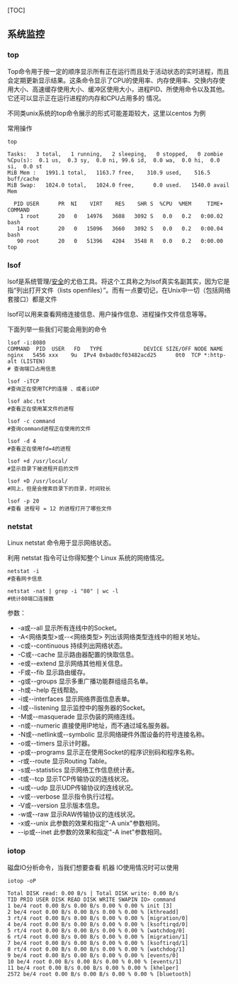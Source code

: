

[TOC]



## 系统监控

### top

Top命令用于按一定的顺序显示所有正在运行而且处于活动状态的实时进程，而且会定期更新显示结果。这条命令显示了CPU的使用率、内存使用率、交换内存使用大小、高速缓存使用大小、缓冲区使用大小，进程PID、所使用命令以及其他。它还可以显示正在运行进程的内存和CPU占用多的 情况。

不同类unix系统的top命令展示的形式可能差距较大，这里以centos 为例

常用操作

```
top

Tasks:   3 total,   1 running,   2 sleeping,   0 stopped,   0 zombie
%Cpu(s):  0.1 us,  0.3 sy,  0.0 ni, 99.6 id,  0.0 wa,  0.0 hi,  0.0 si,  0.0 st
MiB Mem :   1991.1 total,   1163.7 free,    310.9 used,    516.5 buff/cache
MiB Swap:   1024.0 total,   1024.0 free,      0.0 used.   1540.0 avail Mem

  PID USER      PR  NI    VIRT    RES    SHR S  %CPU  %MEM     TIME+ COMMAND
    1 root      20   0   14976   3608   3092 S   0.0   0.2   0:00.02 bash
   14 root      20   0   15096   3660   3092 S   0.0   0.2   0:00.04 bash
   90 root      20   0   51396   4204   3548 R   0.0   0.2   0:00.00 top
```



### lsof

lsof是系统管理/[安全](http://linuxaria.com/tag/security)的尤伯工具。将这个工具称之为lsof真实名副其实，因为它是指“列出打开文件（lists openfiles）”。而有一点要切记，在Unix中一切（包括网络套接口）都是文件

lsof可以用来查看网络连接信息、用户操作信息、进程操作文件信息等等。

下面列举一些我们可能会用到的命令

```shell
lsof -i:8080
COMMAND  PID  USER   FD   TYPE             DEVICE SIZE/OFF NODE NAME
nginx   5456 xxx    9u  IPv4 0xbad0cf03482acd25      0t0  TCP *:http-alt (LISTEN)
# 查询端口占用信息
```

```
lsof -iTCP
#查询正在使用TCP的连接 、或者iUDP
```

```
lsof abc.txt
#查看正在使用某文件的进程
```

```
lsof -c command
#查询command进程正在使用的文件
```

```
lsof -d 4
#查看正在使用fd=4的进程
```

```
lsof +d /usr/local/ 
#显示目录下被进程开启的文件
```

```
lsof +D /usr/local/
#同上，但是会搜索目录下的目录，时间较长
```

```
lsof -p 20
#查看 进程号 = 12 的进程打开了哪些文件
```

### netstat

Linux netstat 命令用于显示网络状态。

利用 netstat 指令可让你得知整个 Linux 系统的网络情况。

```
netstat -i
#查看网卡信息
```

```
netstat -nat | grep -i "80" | wc -l
#统计80端口连接数
```

参数：

- -a或--all 显示所有连线中的Socket。
- -A<网络类型>或--<网络类型> 列出该网络类型连线中的相关地址。
- -c或--continuous 持续列出网络状态。
- -C或--cache 显示路由器配置的快取信息。
- -e或--extend 显示网络其他相关信息。
- -F或--fib 显示路由缓存。
- -g或--groups 显示多重广播功能群组组员名单。
- -h或--help 在线帮助。
- -i或--interfaces 显示网络界面信息表单。
- -l或--listening 显示监控中的服务器的Socket。
- -M或--masquerade 显示伪装的网络连线。
- -n或--numeric 直接使用IP地址，而不通过域名服务器。
- -N或--netlink或--symbolic 显示网络硬件外围设备的符号连接名称。
- -o或--timers 显示计时器。
- -p或--programs 显示正在使用Socket的程序识别码和程序名称。
- -r或--route 显示Routing Table。
- -s或--statistics 显示网络工作信息统计表。
- -t或--tcp 显示TCP传输协议的连线状况。
- -u或--udp 显示UDP传输协议的连线状况。
- -v或--verbose 显示指令执行过程。
- -V或--version 显示版本信息。
- -w或--raw 显示RAW传输协议的连线状况。
- -x或--unix 此参数的效果和指定"-A unix"参数相同。
- --ip或--inet 此参数的效果和指定"-A inet"参数相同。



### iotop

磁盘IO分析命令，当我们想要查看 机器 IO使用情况时可以使用

```
iotop -oP
```

```
Total DISK read: 0.00 B/s | Total DISK write: 0.00 B/s 
TID PRIO USER DISK READ DISK WRITE SWAPIN IO> command 
1 be/4 root 0.00 B/s 0.00 B/s 0.00 % 0.00 % init [3] 
2 be/4 root 0.00 B/s 0.00 B/s 0.00 % 0.00 % [kthreadd] 
3 rt/4 root 0.00 B/s 0.00 B/s 0.00 % 0.00 % [migration/0]
4 be/4 root 0.00 B/s 0.00 B/s 0.00 % 0.00 % [ksoftirqd/0] 
5 rt/4 root 0.00 B/s 0.00 B/s 0.00 % 0.00 % [watchdog/0] 
6 rt/4 root 0.00 B/s 0.00 B/s 0.00 % 0.00 % [migration/1] 
7 be/4 root 0.00 B/s 0.00 B/s 0.00 % 0.00 % [ksoftirqd/1] 
8 rt/4 root 0.00 B/s 0.00 B/s 0.00 % 0.00 % [watchdog/1] 
9 be/4 root 0.00 B/s 0.00 B/s 0.00 % 0.00 % [events/0] 
10 be/4 root 0.00 B/s 0.00 B/s 0.00 % 0.00 % [events/1] 
11 be/4 root 0.00 B/s 0.00 B/s 0.00 % 0.00 % [khelper] 
2572 be/4 root 0.00 B/s 0.00 B/s 0.00 % 0.00 % [bluetooth]
```

